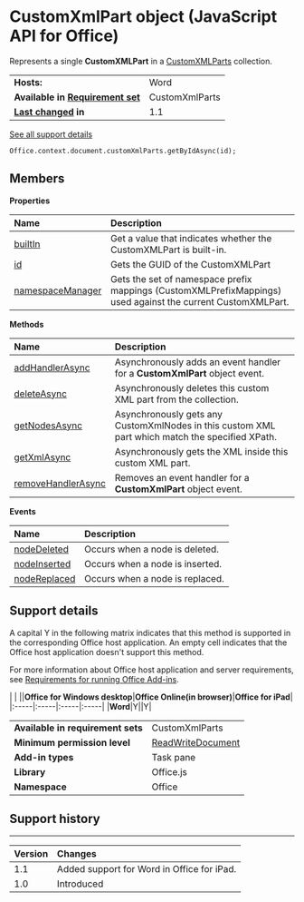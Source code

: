 
# CustomXmlPart object (JavaScript API for Office)
Represents a single  **CustomXMLPart** in a [CustomXMLParts](../reference/shared/customxmlparts-object/customxmlparts-object.md) collection.

|||
|:-----|:-----|
|**Hosts:**|Word|
|**Available in [Requirement set](http://msdn.microsoft.com/library/6b6702f2-b0a5-46ab-a356-8dda897ca8ae%28Office.15%29.aspx)**|CustomXmlParts|
|**[Last changed](#bk_history) in**|1.1|
[See all support details](#bk_support)

```
Office.context.document.customXmlParts.getByIdAsync(id);
```


## Members


**Properties**


|**Name**|**Description**|
|:-----|:-----|
|[builtIn](../reference/shared/customxmlpart-object/builtin-property.md)|Get a value that indicates whether the CustomXMLPart is built-in.|
|[id](../reference/shared/customxmlpart-object/id-property.md)|Gets the GUID of the CustomXMLPart|
|[namespaceManager](../reference/shared/customxmlpart-object/namespacemanager-property.md)|Gets the set of namespace prefix mappings (CustomXMLPrefixMappings) used against the current CustomXMLPart.|

**Methods**


|**Name**|**Description**|
|:-----|:-----|
|[addHandlerAsync](../reference/shared/customxmlpart-object/addhandlerasync-method.md)|Asynchronously adds an event handler for a  **CustomXmlPart** object event.|
|[deleteAsync](../reference/shared/customxmlpart-object/deleteasync-method.md)|Asynchronously deletes this custom XML part from the collection.|
|[getNodesAsync](../reference/shared/customxmlpart-object/getnodesasync-method.md)|Asynchronously gets any CustomXmlNodes in this custom XML part which match the specified XPath.|
|[getXmlAsync](../reference/shared/customxmlpart-object/getxmlasync-method.md)|Asynchronously gets the XML inside this custom XML part.|
|[removeHandlerAsync](../reference/shared/customxmlpart-object/removehandlerasync-method.md)|Removes an event handler for a  **CustomXmlPart** object event.|

**Events**


|**Name**|**Description**|
|:-----|:-----|
|[nodeDeleted](../reference/shared/customxmlpart-object/nodedeleted-event.md)|Occurs when a node is deleted.|
|[nodeInserted](../reference/shared/customxmlpart-object/nodeinserted-event.md)|Occurs when a node is inserted.|
|[nodeReplaced](../reference/shared/customxmlpart-object/nodereplaced-event.md)|Occurs when a node is replaced.|

## Support details
<a name="bk_support"> </a>

A capital Y in the following matrix indicates that this method is supported in the corresponding Office host application. An empty cell indicates that the Office host application doesn't support this method.

For more information about Office host application and server requirements, see [Requirements for running Office Add-ins](http://msdn.microsoft.com/library/67340567-bb9a-498c-96d3-3f52f28c16bc%28Office.15%29.aspx).


|
|
||**Office for Windows desktop**|**Office Online(in browser)**|**Office for iPad**|
|:-----|:-----|:-----|:-----|
|**Word**|Y||Y|

|||
|:-----|:-----|
|**Available in requirement sets**|CustomXmlParts|
|**Minimum permission level**|[ReadWriteDocument](http://msdn.microsoft.com/library/da2efadc-4ebf-45fe-be39-397ac1eb1dbd%28Office.15%29.aspx)|
|**Add-in types**|Task pane|
|**Library**|Office.js|
|**Namespace**|Office|

## Support history
<a name="bk_history"> </a>


****


|**Version**|**Changes**|
|:-----|:-----|
|1.1|Added support for Word in Office for iPad.|
|1.0|Introduced|
